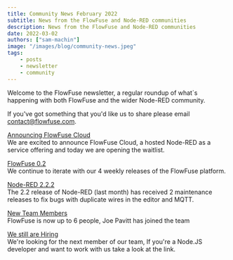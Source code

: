 ```yaml
---
title: Community News February 2022
subtitle: News from the FlowFuse and Node-RED communities
description: News from the FlowFuse and Node-RED communities
date: 2022-03-02
authors: ["sam-machin"]
image: "/images/blog/community-news.jpeg"
tags:
    - posts
    - newsletter
    - community
---
```


Welcome to the FlowFuse newsletter, a regular roundup of what\`s happening with both FlowFuse and the wider Node-RED community. 
<!--more-->
If you've got something that you'd like us to share please email [contact@flowfuse.com](mailto:contact@flowfuse.com).

[Announcing FlowFuse Cloud](/blog/2022/02/announcing-flowforge-cloud/)  
We are excited to announce FlowFuse Cloud, a hosted Node-RED as a service offering and today we are opening the waitlist.

[FlowFuse 0.2](/blog/2022/02/flowforge-02-released/)  
We continue to iterate with our 4 weekly releases of the FlowFuse platform.

[Node-RED 2.2.2](https://discourse.nodered.org/t/node-red-2-2-2-released/58606)  
The 2.2 release of Node-RED (last month) has received 2 maintenance releases to fix bugs with  duplicate wires in the editor and MQTT.

[New Team Members](/blog/2022/02/welcome-joe/)  
FlowFuse is now up to 6 people, Joe Pavitt has joined the team

[We still are Hiring](https://boards.greenhouse.io/flowfuse/jobs/4312861004)  
We're looking for the next member of our team, If you're a Node.JS developer and want to work with us take a look at the link.
